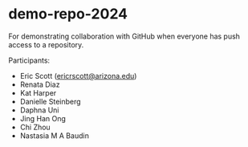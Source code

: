 # demo-repo-2024

For demonstrating collaboration with GitHub when everyone has push access to a repository.

Participants:

- Eric Scott (ericrscott@arizona.edu)
- Renata Diaz
- Kat Harper
- Danielle Steinberg
- Daphna Uni
- Jing Han Ong
- Chi Zhou
- Nastasia M A Baudin